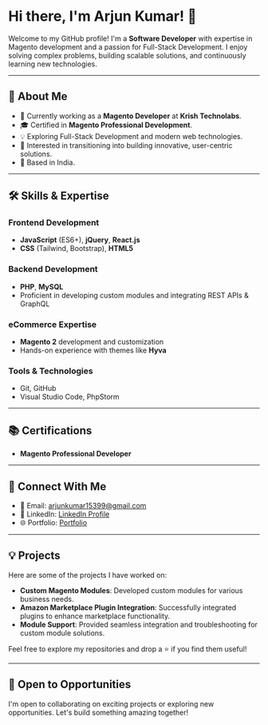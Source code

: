 # Hi there, I'm Arjun Kumar! 👋

Welcome to my GitHub profile! I'm a **Software Developer** with expertise in Magento development and a passion for Full-Stack Development. I enjoy solving complex problems, building scalable solutions, and continuously learning new technologies.

---

## 🚀 About Me

- 💼 Currently working as a **Magento Developer** at **Krish Technolabs**.
- 🎓 Certified in **Magento Professional Development**.
- 💡 Exploring Full-Stack Development and modern web technologies.
- 🌟 Interested in transitioning into building innovative, user-centric solutions.
- 📍 Based in India.

---

## 🛠️ Skills & Expertise

### **Frontend Development**
- **JavaScript** (ES6+), **jQuery**, **React.js**
- **CSS** (Tailwind, Bootstrap), **HTML5**

### **Backend Development**
- **PHP**, **MySQL**
- Proficient in developing custom modules and integrating REST APIs & GraphQL

### **eCommerce Expertise**
- **Magento 2** development and customization
- Hands-on experience with themes like **Hyva**

### **Tools & Technologies**
- Git, GitHub
- Visual Studio Code, PhpStorm

---

## 📚 Certifications
- **Magento Professional Developer**

---

## 🔗 Connect With Me

- 📧 Email: [arjunkumar15399@gmail.com](mailto:arjunkumar15399@gmail.com)
- 💼 LinkedIn: [LinkedIn Profile](www.linkedin.com/in/arjunakumar)
- 🌐 Portfolio: [Portfolio](https://arjun-webfolio.netlify.app)

---

## 💡 Projects

Here are some of the projects I have worked on:

- **Custom Magento Modules**: Developed custom modules for various business needs.
- **Amazon Marketplace Plugin Integration**: Successfully integrated plugins to enhance marketplace functionality.
- **Module Support**: Provided seamless integration and troubleshooting for custom module solutions.

Feel free to explore my repositories and drop a ⭐ if you find them useful!

---

## 🤝 Open to Opportunities

I'm open to collaborating on exciting projects or exploring new opportunities. Let's build something amazing together!
